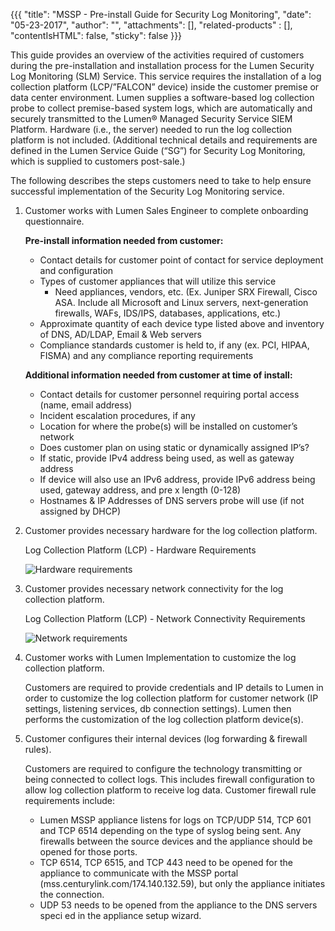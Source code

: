{{{
"title": "MSSP - Pre-install Guide for Security Log Monitoring",
"date": "05-23-2017",
"author": "",
"attachments": [],
"related-products" : [],
"contentIsHTML": false,
"sticky": false
}}}

This guide provides an overview of the activities required of customers during the pre-installation and installation process for the Lumen Security Log Monitoring (SLM) Service. This service requires the installation of a log collection platform (LCP/”FALCON” device) inside the customer premise or data center environment. Lumen supplies a software-based log collection probe to collect premise-based system logs, which are automatically and securely transmitted to the Lumen® Managed Security Service SIEM Platform. Hardware (i.e., the server) needed to run the log collection platform is not included. (Additional technical details and requirements are defined in the Lumen Service Guide (“SG”) for Security Log Monitoring, which is supplied to customers post-sale.)

The following describes the steps customers need to take to help ensure successful implementation of the Security Log Monitoring service.

1. Customer works with Lumen Sales Engineer to complete onboarding questionnaire.

    **Pre-install information needed from customer:**

    * Contact details for customer point of contact for service deployment and configuration
    * Types of customer appliances that will utilize this service
      * Need appliances, vendors, etc. (Ex. Juniper SRX Firewall, Cisco ASA. Include all Microsoft and Linux servers, next-generation firewalls, WAFs, IDS/IPS, databases, applications, etc.)
    * Approximate quantity of each device type listed above and inventory of DNS, AD/LDAP, Email & Web servers
    * Compliance standards customer is held to, if any (ex. PCI, HIPAA, FISMA) and any compliance reporting requirements

    **Additional information needed from customer at time of install:**

    * Contact details for customer personnel requiring portal access (name, email address)
    * Incident escalation procedures, if any
    * Location for where the probe(s) will be installed on customer’s network
    * Does customer plan on using static or dynamically assigned IP’s?
    * If static, provide IPv4 address being used, as well as gateway address
    * If device will also use an IPv6 address, provide IPv6 address being used, gateway address, and pre x length (0-128)
    * Hostnames & IP Addresses of DNS servers probe will use (if not assigned by DHCP)

2. Customer provides necessary hardware for the log collection platform.

    Log Collection Platform (LCP) - Hardware Requirements

    ![Hardware requirements](../images/mssp-security-log-monitoring-pre-install-guide-1.png)

3. Customer provides necessary network connectivity for the log collection platform.

    Log Collection Platform (LCP) - Network Connectivity Requirements

    ![Network requirements](../images/mssp-security-log-monitoring-pre-install-guide-2.png)

4. Customer works with Lumen Implementation to customize the log collection platform.

    Customers are required to provide credentials and IP details to Lumen in order to customize the log collection platform for customer network (IP settings, listening services, db connection settings). Lumen then performs the customization of the log collection platform device(s).

5. Customer configures their internal devices (log forwarding & firewall rules).

    Customers are required to configure the technology transmitting or being connected to collect logs. This includes firewall configuration to allow log collection platform to receive log data. Customer firewall rule requirements include:

    * Lumen MSSP appliance listens for logs on TCP/UDP 514, TCP 601 and TCP 6514 depending on the type of syslog being sent. Any firewalls between the source devices and the appliance should be opened for those ports.
    * TCP 6514, TCP 6515, and TCP 443 need to be opened for the appliance to communicate with the MSSP portal (mss.centurylink.com/174.140.132.59), but only the appliance initiates the connection.
    * UDP 53 needs to be opened from the appliance to the DNS servers speci ed in the appliance setup wizard.
